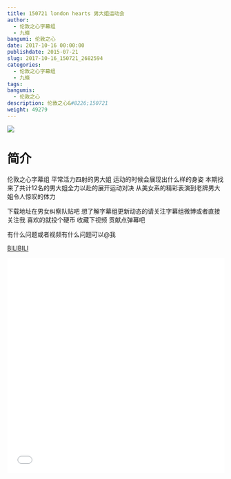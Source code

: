 ```yaml
---
title: 150721 london hearts 男大姐运动会
author: 
  - 伦敦之心字幕组
  - 九條
bangumi: 伦敦之心
date: 2017-10-16 00:00:00
publishdate: 2015-07-21
slug: 2017-10-16_150721_2682594
categories: 
  - 伦敦之心字幕组
  - 九條
tags: 
bangumis: 
  - 伦敦之心
description: 伦敦之心&#8226;150721
weight: 49279
---
```


![](https://i.imgur.com/urwd7QP.jpg)

# 简介  
伦敦之心字幕组 平常活力四射的男大姐 运动的时候会展现出什么样的身姿 本期找来了共计12名的男大姐全力以赴的展开运动对决 从美女系的精彩表演到老牌男大姐令人惊叹的体力 


下载地址在男女纠察队贴吧 想了解字幕组更新动态的请关注字幕组微博或者直接关注我 喜欢的就投个硬币 收藏下视频 贡献点弹幕吧


有什么问题或者视频有什么问题可以@我

  [BILIBILI](https://www.bilibili.com/video/av2682594/)


<div class="vcontainer">  <iframe class='video' src="//www.bilibili.com/blackboard/player.html?aid=2682594" width="100%" height="500" frameborder="0" allowfullscreen="allowfullscreen"></iframe></div>
